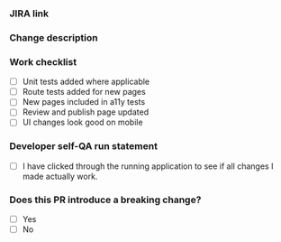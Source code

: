 ### JIRA link



### Change description



### Work checklist

- [ ] Unit tests added where applicable
- [ ] Route tests added for new pages
- [ ] New pages included in a11y tests
- [ ] Review and publish page updated
- [ ] UI changes look good on mobile

### Developer self-QA run statement

- [ ] I have clicked through the running application to see if all changes I made actually work.

### Does this PR introduce a breaking change?

- [ ] Yes
- [ ] No
